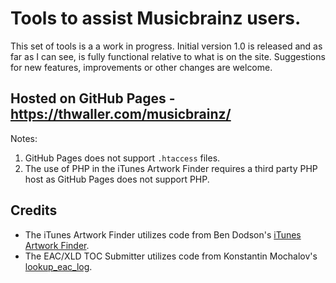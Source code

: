 # Tools to assist Musicbrainz users.

This set of tools is a a work in progress. Initial version 1.0 is released and as far as I can see, is fully functional relative to what is on the site. Suggestions for new features, improvements or other changes are welcome.

## Hosted on GitHub Pages - https://thwaller.com/musicbrainz/

Notes:

1. GitHub Pages does not support `.htaccess` files.
2. The use of PHP in the iTunes Artwork Finder requires a third party PHP host as GitHub Pages does not support PHP.

## Credits

- The iTunes Artwork Finder utilizes code from Ben Dodson's [iTunes Artwork Finder](https://github.com/bendodson/itunes-artwork-finder).
- The EAC/XLD TOC Submitter utilizes code from Konstantin Mochalov's [lookup_eac_log](https://gist.github.com/kolen/766668).
